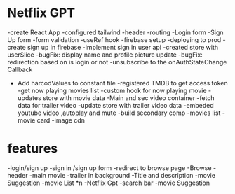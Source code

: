# Netflix GPT

-create React App
-configured tailwind
-header
-routing
-Login form
-Sign Up form
-form validation
-useRef hook
-firebase setup
-deploying to prod
-create sign up in firebase
-implement sign in user api
-created store with userSlice
-bugFix: display name and profile picture update
-bugFix: redirection based on is login or not
-unsubscribe to the onAuthStateChange Callback
- Add harcodValues to constant file
-registered TMDB to get access token
-get now playing movies list 
-custom hook for now playing movie
-updates store with movie data
-Main and sec video container
-fetch data for trailer video
-update store with trailer video data
-embeded youtube video ,autoplay and mute
-build secondary comp
-movies list
-movie card
-image cdn



# features

-login/sign up
-sign in /sign up form
-redirect to browse page
-Browse
-header
-main movie
-trailer in background
-Title and description
-movie Suggestion
-movie List \*n
-Netflix Gpt
-search bar
-movie Suggestion
